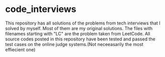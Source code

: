 # code_interviews


This repository has all solutions of the  problems from tech interviews that I solved by myself. Most of them are my original solutions.  The files with filenames starting with "LC" are the problem taken from LeetCode. 
All source codes posted in this repository have been tested and passed the test cases on the online judge systems.(Not neceeasarily the most effiecient one) 




